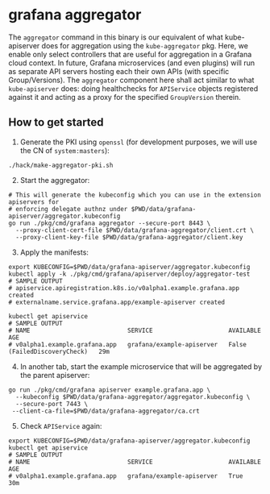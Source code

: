 # grafana aggregator

The `aggregator` command in this binary is our equivalent of what kube-apiserver does for aggregation using
the `kube-aggregator` pkg. Here, we enable only select controllers that are useful for aggregation in a Grafana
cloud context. In future, Grafana microservices (and even plugins) will run as separate API servers
hosting each their own APIs (with specific Group/Versions). The `aggregator` component here shall act similar to what
`kube-apiserver` does: doing healthchecks for `APIService` objects registered against it and acting as a proxy for
the specified `GroupVersion` therein.

## How to get started

1. Generate the PKI using `openssl` (for development purposes, we will use the CN of `system:masters`):
  ```shell
  ./hack/make-aggregator-pki.sh
  ```
2. Start the aggregator:
  ```shell
  # This will generate the kubeconfig which you can use in the extension apiservers for
  # enforcing delegate authnz under $PWD/data/grafana-apiserver/aggregator.kubeconfig 
  go run ./pkg/cmd/grafana aggregator --secure-port 8443 \
    --proxy-client-cert-file $PWD/data/grafana-aggregator/client.crt \
    --proxy-client-key-file $PWD/data/grafana-aggregator/client.key
  ```
3. Apply the manifests: 
  ```shell
  export KUBECONFIG=$PWD/data/grafana-apiserver/aggregator.kubeconfig
  kubectl apply -k ./pkg/cmd/grafana/apiserver/deploy/aggregator-test
  # SAMPLE OUTPUT
  # apiservice.apiregistration.k8s.io/v0alpha1.example.grafana.app created
  # externalname.service.grafana.app/example-apiserver created
  
  kubectl get apiservice
  # SAMPLE OUTPUT
  # NAME                           SERVICE                     AVAILABLE                      AGE
  # v0alpha1.example.grafana.app   grafana/example-apiserver   False (FailedDiscoveryCheck)   29m
  ```
4. In another tab, start the example microservice that will be aggregated by the parent apiserver:
  ```shell
  go run ./pkg/cmd/grafana apiserver example.grafana.app \
    --kubeconfig $PWD/data/grafana-aggregator/aggregator.kubeconfig \
    --secure-port 7443 \
   --client-ca-file=$PWD/data/grafana-aggregator/ca.crt
  ```
5. Check `APIService` again:
  ```shell
  export KUBECONFIG=$PWD/data/grafana-apiserver/aggregator.kubeconfig
  kubectl get apiservice
  # SAMPLE OUTPUT
  # NAME                           SERVICE                     AVAILABLE      AGE
  # v0alpha1.example.grafana.app   grafana/example-apiserver   True           30m
  ```
